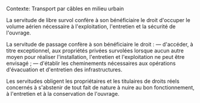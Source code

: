 Contexte: Transport par câbles en milieu urbain

La servitude de libre survol confère à son bénéficiaire le droit d'occuper le volume aérien nécessaire à l'exploitation, l'entretien et la sécurité de l'ouvrage.

La servitude de passage confère à son bénéficiaire le droit : — d'accéder, à titre exceptionnel, aux propriétés privées survolées lorsque aucun autre moyen pour réaliser l'installation, l'entretien et l'exploitation ne peut être envisagé ; — d'établir les cheminements nécessaires aux opérations d'évacuation et d'entretien des infrastructures.

Les servitudes obligent les propriétaires et les titulaires de droits réels concernés à s'abstenir de tout fait de nature à nuire au bon fonctionnement, à l'entretien et à la conservation de l'ouvrage.